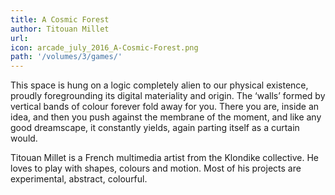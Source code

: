 ```yaml
---
title: A Cosmic Forest
author: Titouan Millet 
url: 
icon: arcade_july_2016_A-Cosmic-Forest.png 
path: '/volumes/3/games/'
---
```

This space is hung on a logic completely alien to our physical existence, proudly
foregrounding its digital materiality and origin. The ‘walls’ formed by vertical
bands of colour forever fold away for you. There you are, inside an idea, and then
you push against the membrane of the moment, and like any good dreamscape, it
constantly yields, again parting itself as a curtain would.

Titouan Millet is a French multimedia artist from the Klondike collective. He loves
to play with shapes, colours and motion. Most of his projects are experimental,
abstract, colourful.